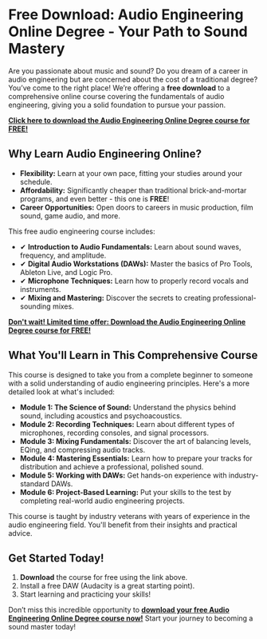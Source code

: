 # Free Download: Audio Engineering Online Degree - Your Path to Sound Mastery

Are you passionate about music and sound? Do you dream of a career in audio engineering but are concerned about the cost of a traditional degree? You’ve come to the right place! We’re offering a **free download** to a comprehensive online course covering the fundamentals of audio engineering, giving you a solid foundation to pursue your passion.

[**Click here to download the Audio Engineering Online Degree course for FREE!**](https://udemywork.com/audio-engineering-online-degree)

## Why Learn Audio Engineering Online?

*   **Flexibility:** Learn at your own pace, fitting your studies around your schedule.
*   **Affordability:** Significantly cheaper than traditional brick-and-mortar programs, and even better - this one is **FREE**!
*   **Career Opportunities:** Open doors to careers in music production, film sound, game audio, and more.

This free audio engineering course includes:

*   ✔ **Introduction to Audio Fundamentals:** Learn about sound waves, frequency, and amplitude.
*   ✔ **Digital Audio Workstations (DAWs):** Master the basics of Pro Tools, Ableton Live, and Logic Pro.
*   ✔ **Microphone Techniques:** Learn how to properly record vocals and instruments.
*   ✔ **Mixing and Mastering:** Discover the secrets to creating professional-sounding mixes.

[**Don't wait! Limited time offer: Download the Audio Engineering Online Degree course for FREE!**](https://udemywork.com/audio-engineering-online-degree)

## What You'll Learn in This Comprehensive Course

This course is designed to take you from a complete beginner to someone with a solid understanding of audio engineering principles. Here's a more detailed look at what's included:

*   **Module 1: The Science of Sound:** Understand the physics behind sound, including acoustics and psychoacoustics.
*   **Module 2: Recording Techniques:** Learn about different types of microphones, recording consoles, and signal processors.
*   **Module 3: Mixing Fundamentals:** Discover the art of balancing levels, EQing, and compressing audio tracks.
*   **Module 4: Mastering Essentials:** Learn how to prepare your tracks for distribution and achieve a professional, polished sound.
*   **Module 5: Working with DAWs:** Get hands-on experience with industry-standard DAWs.
*   **Module 6: Project-Based Learning:** Put your skills to the test by completing real-world audio engineering projects.

This course is taught by industry veterans with years of experience in the audio engineering field. You'll benefit from their insights and practical advice.

## Get Started Today!

1.  **Download** the course for free using the link above.
2.  Install a free DAW (Audacity is a great starting point).
3.  Start learning and practicing your skills!

Don’t miss this incredible opportunity to **[download your free Audio Engineering Online Degree course now!](https://udemywork.com/audio-engineering-online-degree)** Start your journey to becoming a sound master today!
